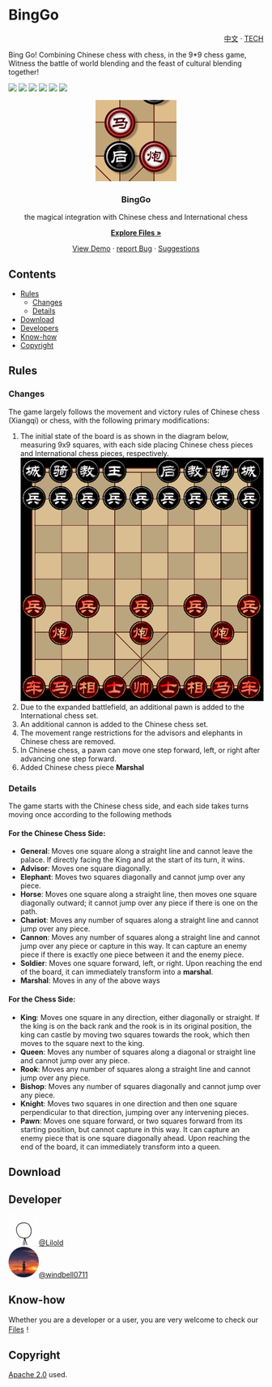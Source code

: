 # BingGo
<p align="right">
  <a href="https://github.com/windbelljianjie0711/BingGo/README.md">中文</a> · 
  <a href="https://github.com/windbelljianjie0711/BingGo/README_tech.md">TECH</a>
</p>
Bing Go! Combining Chinese chess with chess, in the 9*9 chess game,  
Witness the battle of world blending and the feast of cultural blending together!

[![](https://img.shields.io/badge/python-3.7.5+-purple)](https://www.python.org)
[![](https://img.shields.io/badge/issues-0-blue)](https://github.com/windbell0711/BingGo/issues)
[![](https://img.shields.io/badge/contributors-2-green)](https://github.com/windbell0711/BingGo/graphs/contributors)
![](https://img.shields.io/badge/stars-2-orange)
[![](https://img.shields.io/badge/framework-kivy-darkred)](https://github.com/kivy/kivy)
[![](https://img.shields.io/badge/LICENSE-Apache2.0-yellow)](https://github.com/windbell0711/BingGo?tab=Apache-2.0-1-ov-file#readme)

<p align="center">
  <a href="https://github.com/windbelljianjie0711/BingGo">
    <img src="./img_readme/mahoupao.png" alt="Logo" width="160" height="160">
  </a>
</p>
<h3 align="center">BingGo</h3>
<p align="center">the magical integration with Chinese chess and International chess</p>

[<p align="center">**Explore Files »**</p>](#Contents)
<p align="center">
  <a href="https://github.com/windbell0711/BingGo">View Demo</a>  ·
  <a href="https://github.com/windbell0711/BingGo/issues">report Bug</a>  ·
  <a href="https://github.com/windbell0711/BingGo/issues">Suggestions</a>
</p>

 
## Contents
- [Rules](#Rules)
  - [Changes](#Changes)
  - [Details](#Details)
- [Download](#Download)
- [Developers](#Developers)
- [Know-how](#Know-how)
- [Copyright](#Copyright)


## Rules
### Changes
The game largely follows the movement and victory rules of Chinese chess (Xiangqi) 
or chess, with the following primary modifications:
1. The initial state of the board is as shown in the diagram below, measuring
9x9 squares, with each side placing Chinese chess pieces and International chess pieces, respectively.
![Beginning](./img_readme/war1.png)
2. Due to the expanded battlefield, an additional pawn is added to the International chess set.
3. An additional cannon is added to the Chinese chess set.
4. The movement range restrictions for the advisors and elephants in Chinese chess are removed.
5. In Chinese chess, a pawn can move one step forward, left, or right after advancing one step forward.
6. Added Chinese chess piece **Marshal**

### Details

The game starts with the Chinese chess side, and each side takes turns moving once according to the following methods

#### For the Chinese Chess Side:
- **General**: Moves one square along a straight line and cannot leave the palace. If directly facing the King and at the start of its turn, it wins.
- **Advisor**: Moves one square diagonally.
- **Elephant**: Moves two squares diagonally and cannot jump over any piece.
- **Horse**: Moves one square along a straight line, then moves one square diagonally outward; it cannot jump over any piece if there is one on the path.
- **Chariot**: Moves any number of squares along a straight line and cannot jump over any piece.
- **Cannon**: Moves any number of squares along a straight line and cannot jump over any piece or capture in this way. It can capture an enemy piece if there is exactly one piece between it and the enemy piece.
- **Soldier**: Moves one square forward, left, or right. Upon reaching the end of the board, it can immediately transform into a **marshal**.
- **Marshal**: Moves in any of the above ways

#### For the Chess Side:
- **King**: Moves one square in any direction, either diagonally or straight. If the king is on the back rank and the rook is in its original position, the king can castle by moving two squares towards the rook, which then moves to the square next to the king.
- **Queen**: Moves any number of squares along a diagonal or straight line and cannot jump over any piece.
- **Rook**: Moves any number of squares along a straight line and cannot jump over any piece.
- **Bishop**: Moves any number of squares diagonally and cannot jump over any piece.
- **Knight**: Moves two squares in one direction and then one square perpendicular to that direction, jumping over any intervening pieces.
- **Pawn**: Moves one square forward, or two squares forward from its starting position, but cannot capture in this way. It can capture an enemy piece that is one square diagonally ahead. Upon reaching the end of the board, it can immediately transform into a queen.
## Download

## Developer
<img src="./img_readme/Lilold.png" alt="Logo" width="60" height="60"><a href="https://github.com/windbell0711/Lilold333">@Lilold</a>
<br/>
<img src="./img_readme/windbell0711.png" alt="Logo" width="60" height="60"><a href="https://github.com/windbell0711/windbell0711">@windbell0711</a>

## Know-how
Whether you are a developer or a user, you are very welcome to check our [Files](README_tech.md)！

## Copyright
[Apache 2.0](LICENSE) used.
